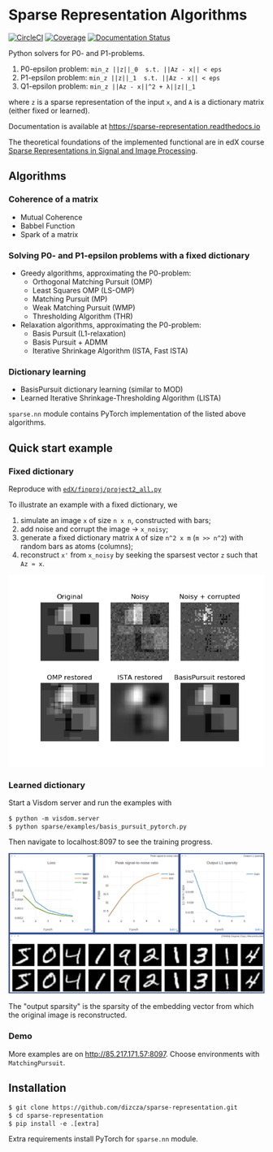 # Sparse Representation Algorithms

[![CircleCI](https://circleci.com/gh/dizcza/sparse-representation.svg?style=svg)](https://app.circleci.com/pipelines/github/dizcza/sparse-representation)
[![Coverage](https://coveralls.io/repos/dizcza/sparse-representation/badge.png)](https://coveralls.io/github/dizcza/sparse-representation)
[![Documentation Status](https://readthedocs.org/projects/sparse-representation/badge/?version=latest)](https://sparse-representation.readthedocs.io/en/latest/?badge=latest)


Python solvers for P0- and P1-problems.

1. P0-epsilon problem: `min_z ||z||_0  s.t. ||Az - x|| < eps`
2. P1-epsilon problem: `min_z ||z||_1  s.t. ||Az - x|| < eps`
3. Q1-epsilon problem: `min_z ||Az - x||^2 + λ||z||_1`

where `z` is a sparse representation of the input `x`, and `A` is a dictionary matrix (either fixed or learned).

Documentation is available at https://sparse-representation.readthedocs.io

The theoretical foundations of the implemented functional are in edX course
[Sparse Representations in Signal and Image Processing](
https://courses.edx.org/courses/course-v1:IsraelX+236862.1x+3T2019/course/).


## Algorithms

### Coherence of a matrix

* Mutual Coherence
* Babbel Function
* Spark of a matrix


### Solving P0- and P1-epsilon problems with a fixed dictionary

* Greedy algorithms, approximating the P0-problem:
    * Orthogonal Matching Pursuit (OMP)
    * Least Squares OMP (LS-OMP)
    * Matching Pursuit (MP)
    * Weak Matching Pursuit (WMP)
    * Thresholding Algorithm (THR)
* Relaxation algorithms, approximating the P0-problem:
    * Basis Pursuit (L1-relaxation)
    * Basis Pursuit + ADMM
    * Iterative Shrinkage Algorithm (ISTA, Fast ISTA)


### Dictionary learning

* BasisPursuit dictionary learning (similar to MOD)  
* Learned Iterative Shrinkage-Thresholding Algorithm (LISTA)

`sparse.nn` module contains PyTorch implementation of the listed above algorithms.

## Quick start example

### Fixed dictionary

Reproduce with [`edX/finproj/project2_all.py`](edX/finproj/project2_all.py)

To illustrate an example with a fixed dictionary, we 

1) simulate an image `x` of size `n x n`, constructed with bars;
2) add noise and corrupt the image -> `x_noisy`;
3) generate a fixed dictionary matrix `A` of size `n^2 x m` (`m >> n^2`) with random bars as atoms (columns);
4) reconstruct `x'` from `x_noisy` by seeking the sparsest vector `z` such that `Az ≈ x`.

![](edX/finproj/report/reconstructed.png)

### Learned dictionary

Start a Visdom server and run the examples with

```
$ python -m visdom.server
$ python sparse/examples/basis_pursuit_pytorch.py
```

Then navigate to localhost:8097 to see the training progress.

![](images/MP_screenshot.png)

The "output sparsity" is the sparsity of the embedding vector from which the original image is reconstructed.

### Demo

More examples are on http://85.217.171.57:8097. Choose environments with `MatchingPursuit`.


## Installation

```
$ git clone https://github.com/dizcza/sparse-representation.git
$ cd sparse-representation
$ pip install -e .[extra]
```

Extra requirements install PyTorch for `sparse.nn` module.
